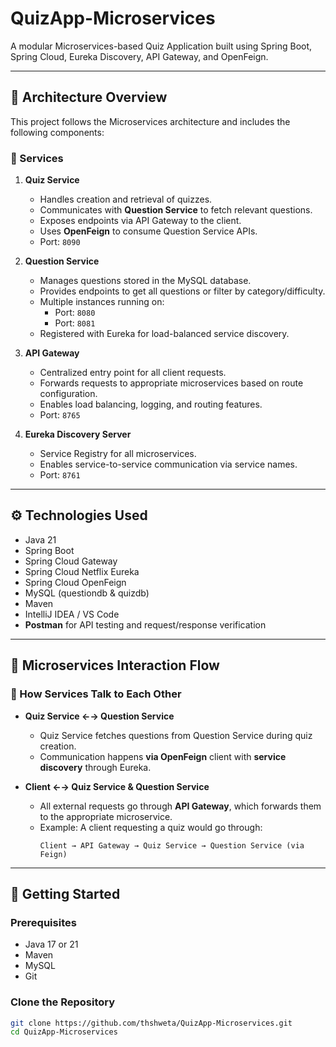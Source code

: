 # QuizApp-Microservices

A modular Microservices-based Quiz Application built using Spring Boot, Spring Cloud, Eureka Discovery, API Gateway, and OpenFeign.

---

## 📌 Architecture Overview

This project follows the Microservices architecture and includes the following components:

### 🧩 Services

1. **Quiz Service**
   - Handles creation and retrieval of quizzes.
   - Communicates with **Question Service** to fetch relevant questions.
   - Exposes endpoints via API Gateway to the client.
   - Uses **OpenFeign** to consume Question Service APIs.
   - Port: `8090`

2. **Question Service**
   - Manages questions stored in the MySQL database.
   - Provides endpoints to get all questions or filter by category/difficulty.
   - Multiple instances running on:
     - Port: `8080`
     - Port: `8081`
   - Registered with Eureka for load-balanced service discovery.

3. **API Gateway**
   - Centralized entry point for all client requests.
   - Forwards requests to appropriate microservices based on route configuration.
   - Enables load balancing, logging, and routing features.
   - Port: `8765`

4. **Eureka Discovery Server**
   - Service Registry for all microservices.
   - Enables service-to-service communication via service names.
   - Port: `8761`

---

## ⚙️ Technologies Used

- Java 21
- Spring Boot
- Spring Cloud Gateway
- Spring Cloud Netflix Eureka
- Spring Cloud OpenFeign
- MySQL (questiondb & quizdb)
- Maven
- IntelliJ IDEA / VS Code
- **Postman** for API testing and request/response verification

---

## 🔄 Microservices Interaction Flow

### 💬 How Services Talk to Each Other

- **Quiz Service ←→ Question Service**
  - Quiz Service fetches questions from Question Service during quiz creation.
  - Communication happens **via OpenFeign** client with **service discovery** through Eureka.

- **Client ←→ Quiz Service & Question Service**
  - All external requests go through **API Gateway**, which forwards them to the appropriate microservice.
  - Example: A client requesting a quiz would go through:
    ```
    Client → API Gateway → Quiz Service → Question Service (via Feign)
    ```

---

## 🚀 Getting Started

### Prerequisites

- Java 17 or 21
- Maven
- MySQL
- Git

### Clone the Repository

```bash
git clone https://github.com/thshweta/QuizApp-Microservices.git
cd QuizApp-Microservices

